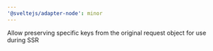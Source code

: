 ```yaml
---
'@sveltejs/adapter-node': minor
---
```


Allow preserving specific keys from the original request object for use during SSR
